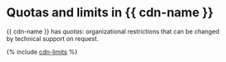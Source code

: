 # Quotas and limits in {{ cdn-name }}

{{ cdn-name }} has _quotas_: organizational restrictions that can be changed by technical support on request.

{% include [cdn-limits](../_includes/cdn/limits.md) %}

